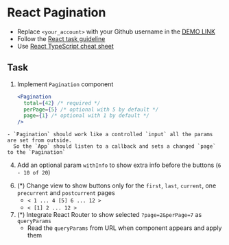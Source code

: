 # React Pagination
- Replace `<your_account>` with your Github username in the [DEMO LINK](https://Lenur29.github.io/react_pagination/)
- Follow the [React task guideline](https://github.com/mate-academy/react_task-guideline#react-tasks-guideline)
- Use [React TypeScript cheat sheet](https://mate-academy.github.io/fe-program/js/extra/react-typescript)

## Task
1. Implement `Pagination` component
    ```jsx harmony
    <Pagination
      total={42} /* required */
      perPage={5} /* optional with 5 by default */
      page={1} /* optional with 1 by default */
    />
    ```
    <!-- - it should show buttons for all available pages.
      You may use [this markup](https://getbootstrap.com/docs/4.3/components/pagination/)
    - current page should be highlighted -->
<!-- 2. Implement `onPageChange` callback getting selected page as a param
    - should be triggered if only page was changed -->
    - `Pagination` should work like a controlled `input` all the params are set from outside.
      So the `App` should listen to a callback and sets a changed `page` to the `Pagination`
<!-- 3. Implement `prev` and `next` buttons
    - disable buttons if a move is not possible now -->
4. Add an optional param `withInfo` to show extra info before the buttons (`6 - 10 of 20`)
<!-- 5. (*) Implement `<select>` (`3, 5, 10, 20`) field to change `perPage` and `onPerPageChange` callback
    - should be triggered if only `perPage` was changed -->
6. (*) Change view to show buttons only for the `first`, `last`, `current`, one `precurrent` and `postcurrent` pages
    - `< 1 ... 4 [5] 6 ... 12 >`
    - `< [1] 2 ... 12 >`
7. (*) Integrate React Router to show selected `?page=2&perPage=7` as `queryParams`
    - Read the `queryParams` from URL when component appears and apply them
